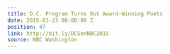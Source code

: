 ```yaml
---
title: D.C. Program Turns Out Award-Winning Poets
date: 2015-01-23 00:00:00 Z
position: 47
link: http://bit.ly/DCSonNBC2015
source: NBC Washington
---
```


